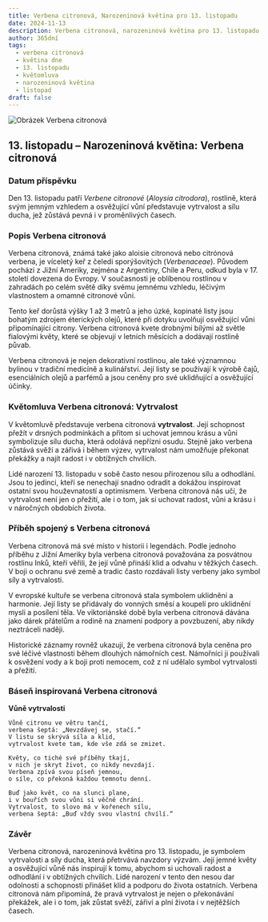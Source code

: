 ```yaml
---
title: Verbena citronová, Narozeninová květina pro 13. listopadu
date: 2024-11-13
description: Verbena citronová, narozeninová květina pro 13. listopadu, je symbolem Vytrvalost. Objevte její jedinečný význam, fascinující příběhy a poezii, která oslavuje její krásu.
author: 365dní
tags:
  - verbena citronová
  - květina dne
  - 13. listopadu
  - květomluva
  - narozeninová květina
  - listopad
draft: false
---
```


![Obrázek Verbena citronová](https://cdn.pixabay.com/photo/2020/05/16/19/40/lemon-verbena-5178934_1280.jpg#center)


## 13. listopadu – Narozeninová květina: Verbena citronová

### Datum příspěvku

Den 13. listopadu patří _Verbene citronové_ (_Aloysia citrodora_), rostlině, která svým jemným vzhledem a osvěžující vůní představuje vytrvalost a sílu ducha, jež zůstává pevná i v proměnlivých časech.

### Popis Verbena citronová

Verbena citronová, známá také jako aloisie citronová nebo citrónová verbena, je víceletý keř z čeledi sporýšovitých (_Verbenaceae_). Původem pochází z Jižní Ameriky, zejména z Argentiny, Chile a Peru, odkud byla v 17. století dovezena do Evropy. V současnosti je oblíbenou rostlinou v zahradách po celém světě díky svému jemnému vzhledu, léčivým vlastnostem a omamné citronové vůni.

Tento keř dorůstá výšky 1 až 3 metrů a jeho úzké, kopinaté listy jsou bohatým zdrojem éterických olejů, které při dotyku uvolňují osvěžující vůni připomínající citrony. Verbena citronová kvete drobnými bílými až světle fialovými květy, které se objevují v letních měsících a dodávají rostlině půvab.

Verbena citronová je nejen dekorativní rostlinou, ale také významnou bylinou v tradiční medicíně a kulinářství. Její listy se používají k výrobě čajů, esenciálních olejů a parfémů a jsou ceněny pro své uklidňující a osvěžující účinky.

### Květomluva Verbena citronová: Vytrvalost

V květomluvě představuje verbena citronová **vytrvalost**. Její schopnost přežít v drsných podmínkách a přitom si uchovat jemnou krásu a vůni symbolizuje sílu ducha, která odolává nepřízni osudu. Stejně jako verbena zůstává svěží a zářivá i během výzev, vytrvalost nám umožňuje překonat překážky a najít radost i v obtížných chvílích.

Lidé narození 13. listopadu v sobě často nesou přirozenou sílu a odhodlání. Jsou to jedinci, kteří se nenechají snadno odradit a dokážou inspirovat ostatní svou houževnatostí a optimismem. Verbena citronová nás učí, že vytrvalost není jen o přežití, ale i o tom, jak si uchovat radost, vůni a krásu i v náročných obdobích života.

### Příběh spojený s Verbena citronová

Verbena citronová má své místo v historii i legendách. Podle jednoho příběhu z Jižní Ameriky byla verbena citronová považována za posvátnou rostlinu Inků, kteří věřili, že její vůně přináší klid a odvahu v těžkých časech. V boji o ochranu své země a tradic často rozdávali listy verbeny jako symbol síly a vytrvalosti.

V evropské kultuře se verbena citronová stala symbolem uklidnění a harmonie. Její listy se přidávaly do vonných směsí a koupelí pro uklidnění mysli a posílení těla. Ve viktoriánské době byla verbena citronová dávána jako dárek přátelům a rodině na znamení podpory a povzbuzení, aby nikdy neztráceli naději.

Historické záznamy rovněž ukazují, že verbena citronová byla ceněna pro své léčivé vlastnosti během dlouhých námořních cest. Námořníci ji používali k osvěžení vody a k boji proti nemocem, což z ní udělalo symbol vytrvalosti a přežití.

### Báseň inspirovaná Verbena citronová

**Vůně vytrvalosti**

```
Vůně citronu ve větru tančí,  
verbena šeptá: „Nevzdávej se, stačí.“  
V listu se skrývá síla a klid,  
vytrvalost kvete tam, kde vše zdá se zmizet.  

Květy, co tiché své příběhy tkají,  
v nich je skryt život, co nikdy nevzdají.  
Verbena zpívá svou píseň jemnou,  
o síle, co překoná každou temnotu denní.  

Buď jako květ, co na slunci plane,  
i v bouřích svou vůni si věčně chrání.  
Vytrvalost, to slovo má v kořenech sílu,  
verbena šeptá: „Buď vždy svou vlastní chvílí.“  
```

### Závěr

Verbena citronová, narozeninová květina pro 13. listopadu, je symbolem vytrvalosti a síly ducha, která přetrvává navzdory výzvám. Její jemné květy a osvěžující vůně nás inspirují k tomu, abychom si uchovali radost a odhodlání i v obtížných chvílích. Lidé narození v tento den nesou dar odolnosti a schopnosti přinášet klid a podporu do života ostatních. Verbena citronová nám připomíná, že pravá vytrvalost je nejen o překonávání překážek, ale i o tom, jak zůstat svěží, zářiví a plní života i v nejtěžších časech.